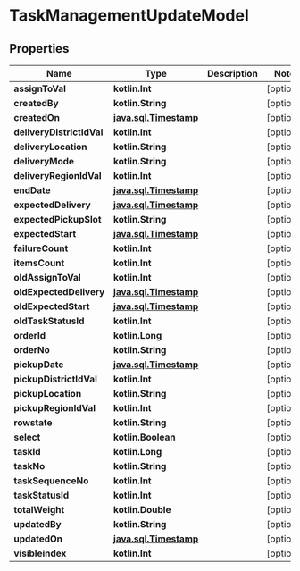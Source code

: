 
# TaskManagementUpdateModel

## Properties
Name | Type | Description | Notes
------------ | ------------- | ------------- | -------------
**assignToVal** | **kotlin.Int** |  |  [optional]
**createdBy** | **kotlin.String** |  |  [optional]
**createdOn** | [**java.sql.Timestamp**](java.sql.Timestamp.md) |  |  [optional]
**deliveryDistrictIdVal** | **kotlin.Int** |  |  [optional]
**deliveryLocation** | **kotlin.String** |  |  [optional]
**deliveryMode** | **kotlin.String** |  |  [optional]
**deliveryRegionIdVal** | **kotlin.Int** |  |  [optional]
**endDate** | [**java.sql.Timestamp**](java.sql.Timestamp.md) |  |  [optional]
**expectedDelivery** | [**java.sql.Timestamp**](java.sql.Timestamp.md) |  |  [optional]
**expectedPickupSlot** | **kotlin.String** |  |  [optional]
**expectedStart** | [**java.sql.Timestamp**](java.sql.Timestamp.md) |  |  [optional]
**failureCount** | **kotlin.Int** |  |  [optional]
**itemsCount** | **kotlin.Int** |  |  [optional]
**oldAssignToVal** | **kotlin.Int** |  |  [optional]
**oldExpectedDelivery** | [**java.sql.Timestamp**](java.sql.Timestamp.md) |  |  [optional]
**oldExpectedStart** | [**java.sql.Timestamp**](java.sql.Timestamp.md) |  |  [optional]
**oldTaskStatusId** | **kotlin.Int** |  |  [optional]
**orderId** | **kotlin.Long** |  |  [optional]
**orderNo** | **kotlin.String** |  |  [optional]
**pickupDate** | [**java.sql.Timestamp**](java.sql.Timestamp.md) |  |  [optional]
**pickupDistrictIdVal** | **kotlin.Int** |  |  [optional]
**pickupLocation** | **kotlin.String** |  |  [optional]
**pickupRegionIdVal** | **kotlin.Int** |  |  [optional]
**rowstate** | **kotlin.String** |  |  [optional]
**select** | **kotlin.Boolean** |  |  [optional]
**taskId** | **kotlin.Long** |  |  [optional]
**taskNo** | **kotlin.String** |  |  [optional]
**taskSequenceNo** | **kotlin.Int** |  |  [optional]
**taskStatusId** | **kotlin.Int** |  |  [optional]
**totalWeight** | **kotlin.Double** |  |  [optional]
**updatedBy** | **kotlin.String** |  |  [optional]
**updatedOn** | [**java.sql.Timestamp**](java.sql.Timestamp.md) |  |  [optional]
**visibleindex** | **kotlin.Int** |  |  [optional]



